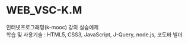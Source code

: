# WEB_VSC-K.M
인터넷프로그래밍(k-mooc) 강의 실습예제<br/>
학습 및 사용기술 : HTML5, CSS3, JavaScript, J-Query, node.js, 코도바 빌더
